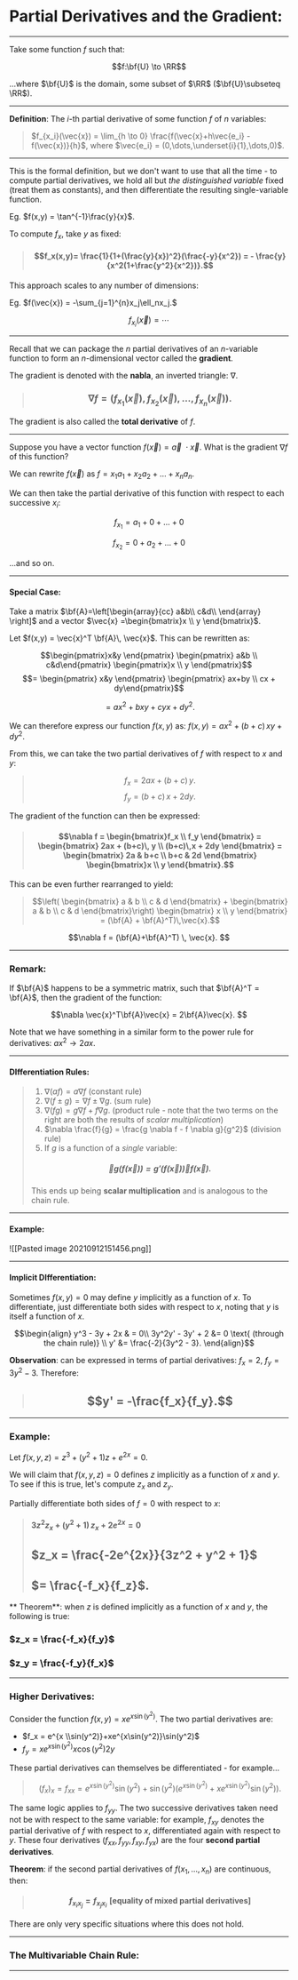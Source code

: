 # Partial Derivatives and the Gradient:

***


Take some function *f* such that:

$$f:\bf{U} \to \RR$$

...where $\bf{U}$ is the domain, some subset of $\RR$ ($\bf{U}\subseteq \RR$).
***

**Definition**: The *i*-th partial derivative of some function *f* of *n* variables:

> $f_{x_i}(\vec{x}) = \lim_{h \to 0} \frac{f(\vec{x}+h\vec{e_i}  - f(\vec{x})}{h}$, where $\vec{e_i} = (0,\dots,\underset{i}{1},\dots,0)$.

*** 
This is the formal definition, but we don't want to use that all the time - to compute partial derivatives, we hold all but *the distinguished variable* fixed (treat them as constants), and then differentiate the resulting single-variable function. 

Eg. $f(x,y) = \tan^{-1}\frac{y}{x}$.


To compute $f_x$, take *y* as fixed:

> #### $$f_x(x,y)= \frac{1}{1+(\frac{y}{x})^2}(\frac{-y}{x^2}) =  - \frac{y}{x^2(1+\frac{y^2}{x^2})}.$$

This approach scales to any number of dimensions:


Eg. $f(\vec{x}) = -\sum_{j=1}^{n}x_j\ell_nx_j.$

$$f_{x_i}(\vec{x}) =  \dotsb $$ 

***


Recall that we can package the *n* partial derivatives of an *n*-variable function to form an *n*-dimensional vector called the **gradient**. 

The gradient is denoted with the **nabla**, an inverted triangle: $\nabla$. 

> ### $$\nabla f =(f_{x_1}(\vec{x}),f_{x_2}(\vec{x}),\dots,f_{x_n}(\vec{x})). $$

The gradient is also called the **total derivative** of *f*. 

***

Suppose you have a vector function $f(\vec{x}) = \vec{a} \ \cdot \vec{x}.$ What is the gradient $\nabla f$ of this function?

We can rewrite $f(\vec{x})$ as $f = x_1a_1 + x_2 a_2 + \dots + x_n a_n.$

We can then take the partial derivative of this function with respect to each successive $x_i$:

$$f_{x_1} = a_1 + 0 + \dots + 0 $$

$$f_{x_2} =  0 + a_2 + \dots + 0 $$

...and so on. 

***
#### **Special Case**:

Take a matrix $\bf{A}=\left[\begin{array}{cc}
  a&b\\
  c&d\\ 
\end{array}
\right]$ and a vector $\vec{x} =\begin{bmatrix}x \\ y \end{bmatrix}$. 

Let $f(x,y) = \vec{x}^T \bf{A}\, \vec{x}$. This can be rewritten as:

$$\begin{pmatrix}x&y \end{pmatrix} \begin{pmatrix} a&b \\ c&d\end{pmatrix} \begin{pmatrix}x \\ y \end{pmatrix}$$
$$= \begin{pmatrix} x&y \end{pmatrix} \begin{pmatrix} ax+by \\ cx + dy\end{pmatrix}$$

$$= ax^2 + bxy + cyx + dy^2. $$

We can therefore express our function $f(x,y)$ as: $f(x,y) = ax^2 + (b+c)\,xy + dy^2.$

From this, we can take the two partial derivatives of $f$ with respect to $x$ and $y$:


> $$f_x = 2ax + (b+c)\, y.$$
> $$f_y = (b+c)\,x + 2dy.$$

The gradient of the function can then be expressed:

> #### $$\nabla f = \begin{bmatrix}f_x \\ f_y \end{bmatrix} = \begin{bmatrix} 2ax + (b+c)\, y \\ (b+c)\,x + 2dy \end{bmatrix} = \begin{bmatrix} 2a & b+c \\ b+c & 2d \end{bmatrix} \begin{bmatrix}x \\ y \end{bmatrix}.$$

This can be even further rearranged to yield:

> $$\left( \begin{bmatrix} a & b \\ c & d  \end{bmatrix} + \begin{bmatrix} a & b \\ c & d  \end{bmatrix}\right) \begin{bmatrix} x \\ y \end{bmatrix} = (\bf{A} + \bf{A}^T)\,\vec{x}.$$

$$\nabla f = (\bf{A}+\bf{A}^T) \, \vec{x}. $$

***

### Remark: 

If $\bf{A}$ happens to be a symmetric matrix, such that $\bf{A}^T = \bf{A}$, then the gradient of the function:

$$\nabla \vec{x}^T\bf{A}\vec{x} = 2\bf{A}\vec{x}. $$

Note that we have something in a similar form to the power rule for derivatives: $ax^2 \to 2ax$.

***

#### DIfferentiation Rules:

> 1. $\nabla (af) = a \nabla f$ (constant rule)
> 2. $\nabla (f \pm g) =\nabla f \pm \nabla g.$ (sum rule)
> 3. $\nabla(fg) = g\nabla f + f \nabla g$. (product rule - note that the two terms on the right are both the results of *scalar multiplication*)
> 4. $\nabla \frac{f}{g} = \frac{g \nabla f - f \nabla g}{g^2}$ (division rule)
> 5. If *g* is a function of a *single* variable:
> ##### $$\nabla g(f(\vec{x}))= g'(f(\vec{x})) \nabla f (\vec{x}). $$
> This ends up being **scalar multiplication** and is analogous to the chain rule. 

***

#### Example:

![[Pasted image 20210912151456.png]]

***


#### Implicit DIfferentiation:

Sometimes $f(x,y) = 0$ may define *y* implicitly as a function of *x*. To differentiate, just differentiate both sides with respect to *x*, noting that *y* is itself a function of *x*. 


$$\begin{align} y^3 - 3y + 2x & = 0\\ 
3y^2y' - 3y' + 2 &= 0 \text{ (through the chain rule)} \\ 
y' &= \frac{-2}{3y^2 - 3}.
\end{align}$$

**Observation**: can be expressed in terms of partial derivatives: $f_x = 2$, $f_y = 3y^2 - 3$. Therefore:

> ## $$y' = -\frac{f_x}{f_y}.$$ 


***

### **Example**:
Let $f(x,y,z) = z^3 + (y^2+1)z + e^{2x} = 0.$

We will claim that $f(x,y,z) = 0$ defines $z$ implicitly as a function of *x* and *y*. To see if this is true, let's compute $z_x$ and $z_y$.

Partially differentiate both sides of $f=0$ with respect to *x*:

> #### $3z^2 z_x + (y^2+1)\,z_x + 2e^{2x} = 0$
> ## $z_x = \frac{-2e^{2x}}{3z^2 + y^2 + 1}$
> ## $= \frac{-f_x}{f_z}$.

**	Theorem**: when *z* is defined implicitly as a function of *x* and *y*, the following is true:


### $z_x = \frac{-f_x}{f_y}$
### $z_y = \frac{-f_y}{f_x}$

***


### Higher Derivatives:

Consider the function $f(x,y) = x e^{x \sin(y^2)}$. The two partial derivatives are:

- $f_x = e^{x \\sin(y^2)}+xe^{x\sin(y^2)}\sin(y^2)$
- $f_y = xe^{x\sin(y^2)}x\cos(y^2)2y$

These partial derivatives can themselves be differentiated - for example...

> $$(f_x)_x = f_{xx} = e^{x\sin(y^2)}\sin(y^2) + \sin(y^2) \left( e^{x\sin(y^2)} + xe^{x\sin(y^2)}\sin(y^2)\right).$$

The same logic applies to $f_{yy}$. The two successive derivatives taken need not be with respect to the same variable: for example, $f_{xy}$ denotes the partial derivative of $f$ with respect to *x*, differentiated again with respect to *y*. These four derivatives ($f_{xx},\,f_{yy},\,f_{xy},\,f_{yx}$) are the four **second partial derivatives**.



**Theorem**: if the second partial derivatives of $f(x_1,\dots,x_n)$ are continuous, then: 

> #### $$f_{x_ix_j} = f_{x_jx_i}\,\,[\text{equality of mixed partial derivatives}]$$

There are only very specific situations where this does not hold.

***
### The Multivariable Chain Rule:

***

